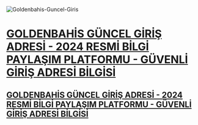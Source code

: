 
![Goldenbahis-Guncel-Giris](https://github.com/user-attachments/assets/27bf84e5-72f8-46dc-8bb2-89d08b252447)

<h1><a href="http://gg.gg/1c66o0" title="GOLDENBAHİS YENİLENEN GİRİŞ ADRESİ"><img 

<h2>GOLDENBAHİS GÜNCEL GİRİŞ ADRESİ - 2024 RESMİ BİLGİ PAYLAŞIM PLATFORMU - GÜVENLİ GİRİŞ ADRESİ BİLGİSİ</h2>
<h2>GOLDENBAHİS GÜNCEL GİRİŞ ADRESİ - 2024 RESMİ BİLGİ PAYLAŞIM PLATFORMU - GÜVENLİ GİRİŞ ADRESİ BİLGİSİ</h2>
